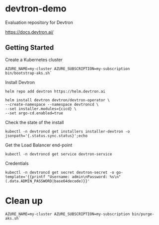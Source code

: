 # devtron-demo

Evaluation repository for Devtron

https://docs.devtron.ai/

## Getting Started

Create a Kubernetes cluster

```
AZURE_NAME=my-cluster AZURE_SUBSCRIPTION=my-subscription bin/bootstrap-aks.sh`
```

Install Devtron

```
helm repo add devtron https://helm.devtron.ai

helm install devtron devtron/devtron-operator \
--create-namespace --namespace devtroncd \
--set installer.modules={cicd} \
--set argo-cd.enabled=true
```

Check the state of the install

```
kubectl -n devtroncd get installers installer-devtron -o jsonpath='{.status.sync.status}';echo
```

Get the Load Balancer end-point

```
kubectl -n devtroncd get service devtron-service
```

Credentials

```
kubectl -n devtroncd get secret devtron-secret -o go-template='{{printf "Username: admin\nPassword: %s\n" (.data.ADMIN_PASSWORD|base64decode)}}'
```

# Clean up

```
AZURE_NAME=my-cluster AZURE_SUBSCRIPTION=my-subscription bin/purge-aks.sh`
```
